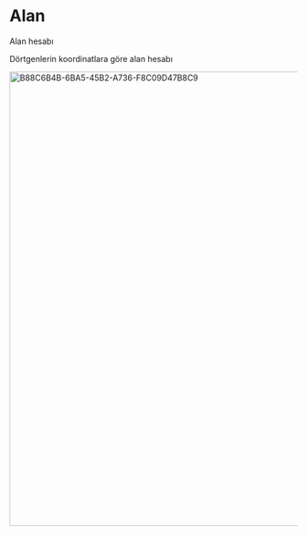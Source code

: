 # Alan
Alan hesabı

Dörtgenlerin koordinatlara göre alan hesabı


<img width="796" alt="B88C6B4B-6BA5-45B2-A736-F8C09D47B8C9" src="https://user-images.githubusercontent.com/87249316/173664348-7192d9f6-22ee-4f81-b7ca-065d6df6bdde.png">
